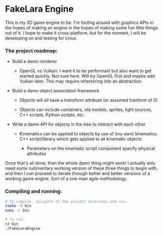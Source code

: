 # FakeLara Engine

This is my 3D game engine to be. I'm fooling around with graphics APIs in the 
hopes of making an engine in the hopes of making some fun little things out of 
it. I hope to make it cross-platform, but for the moment, I will be developing 
on and testing for Linux.

### The project roadmap:

* Build a damn renderer

    * OpenGL vs Vulkan: I want it to be performant but also want to get started 
      quickly. Not sure here. Will try OpenGL first and maybe add Vulkan later.
      This may require refactoring into an abstraction. 

* Build a damn object association framework

    * Objects will all have a transform attribute (or assumed tranform of 0)

    * Objects can include containers, obj models, sprites, light sources, 
      C++ scripts, Python scripts, etc.

* Write a damn API for objects in the tree to interact with each other

    * Kinematics can be applied to objects by use of (my own) kinematics C++ 
      script/library which gets applied to all kinematic objects

        * Parameters on the kinematic script component specify physical 
          attributes

Once that's all done, then the whole damn thing might work! I actually only 
need some rudimentary working version of these three things to begin with, and 
then I can proceed to iterate through better and better versions of a working 
game engine. Sort of a one-man agile methodology.

### Compiling and running:

```bash
# To compile, navigate to the project directory and run:
cmake -B bin
make -C bin

# To run:
cd bin
./FakeLaraEngine
```
